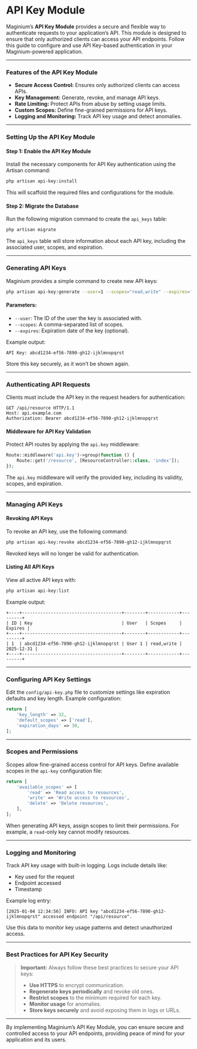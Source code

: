 # API Key Module

Maginium’s **API Key Module** provides a secure and flexible way to authenticate requests to your application’s API. This module is designed to ensure that only authorized clients can access your API endpoints. Follow this guide to configure and use API Key-based authentication in your Maginium-powered application.

***

### Features of the API Key Module

* **Secure Access Control:** Ensures only authorized clients can access APIs.
* **Key Management:** Generate, revoke, and manage API keys.
* **Rate Limiting:** Protect APIs from abuse by setting usage limits.
* **Custom Scopes:** Define fine-grained permissions for API keys.
* **Logging and Monitoring:** Track API key usage and detect anomalies.

***

### Setting Up the API Key Module

#### Step 1: Enable the API Key Module

Install the necessary components for API Key authentication using the Artisan command:

```bash
php artisan api-key:install
```

This will scaffold the required files and configurations for the module.

#### Step 2: Migrate the Database

Run the following migration command to create the `api_keys` table:

```bash
php artisan migrate
```

The `api_keys` table will store information about each API key, including the associated user, scopes, and expiration.

***

### Generating API Keys

Maginium provides a simple command to create new API keys:

```bash
php artisan api-key:generate --user=1 --scopes="read,write" --expires="2025-12-31"
```

#### Parameters:

* `--user`: The ID of the user the key is associated with.
* `--scopes`: A comma-separated list of scopes.
* `--expires`: Expiration date of the key (optional).

Example output:

```
API Key: abcd1234-ef56-7890-gh12-ijklmnopqrst
```

Store this key securely, as it won’t be shown again.

***

### Authenticating API Requests

Clients must include the API key in the request headers for authentication:

```http
GET /api/resource HTTP/1.1
Host: api.example.com
Authorization: Bearer abcd1234-ef56-7890-gh12-ijklmnopqrst
```

#### Middleware for API Key Validation

Protect API routes by applying the `api.key` middleware:

```php
Route::middleware('api.key')->group(function () {
    Route::get('/resource', [ResourceController::class, 'index']);
});
```

The `api.key` middleware will verify the provided key, including its validity, scopes, and expiration.

***

### Managing API Keys

#### Revoking API Keys

To revoke an API key, use the following command:

```bash
php artisan api-key:revoke abcd1234-ef56-7890-gh12-ijklmnopqrst
```

Revoked keys will no longer be valid for authentication.

#### Listing All API Keys

View all active API keys with:

```bash
php artisan api-key:list
```

Example output:

```
+----+--------------------------------------+--------+------------+---------+
| ID | Key                                  | User   | Scopes     | Expires |
+----+--------------------------------------+--------+------------+---------+
| 1  | abcd1234-ef56-7890-gh12-ijklmnopqrst | User 1 | read,write | 2025-12-31 |
+----+--------------------------------------+--------+------------+---------+
```

***

### Configuring API Key Settings

Edit the `config/api-key.php` file to customize settings like expiration defaults and key length. Example configuration:

```php
return [
    'key_length' => 32,
    'default_scopes' => ['read'],
    'expiration_days' => 30,
];
```

***

### Scopes and Permissions

Scopes allow fine-grained access control for API keys. Define available scopes in the `api-key` configuration file:

```php
return [
    'available_scopes' => [
        'read' => 'Read access to resources',
        'write' => 'Write access to resources',
        'delete' => 'Delete resources',
    ],
];
```

When generating API keys, assign scopes to limit their permissions. For example, a `read`-only key cannot modify resources.

***

### Logging and Monitoring

Track API key usage with built-in logging. Logs include details like:

* Key used for the request
* Endpoint accessed
* Timestamp

Example log entry:

```
[2025-01-04 12:34:56] INFO: API key "abcd1234-ef56-7890-gh12-ijklmnopqrst" accessed endpoint "/api/resource".
```

Use this data to monitor key usage patterns and detect unauthorized access.

***

### Best Practices for API Key Security

> **Important:** Always follow these best practices to secure your API keys:
>
> * **Use HTTPS** to encrypt communication.
> * **Regenerate keys periodically** and revoke old ones.
> * **Restrict scopes** to the minimum required for each key.
> * **Monitor usage** for anomalies.
> * **Store keys securely** and avoid exposing them in logs or URLs.

***

By implementing Maginium’s API Key Module, you can ensure secure and controlled access to your API endpoints, providing peace of mind for your application and its users.
